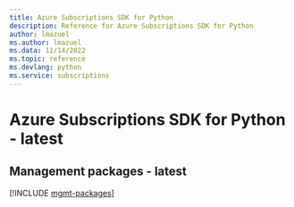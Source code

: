 ```yaml
---
title: Azure Subscriptions SDK for Python
description: Reference for Azure Subscriptions SDK for Python
author: lmazuel
ms.author: lmazuel
ms.data: 11/14/2022
ms.topic: reference
ms.devlang: python
ms.service: subscriptions
---
```

# Azure Subscriptions SDK for Python - latest

## Management packages - latest
[!INCLUDE [mgmt-packages](subscriptions-mgmt-index.md)]
